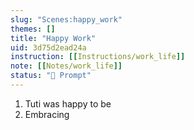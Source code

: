 ```yaml
---
slug: "Scenes:happy_work"
themes: []
title: "Happy Work"
uid: 3d75d2ead24a
instruction: [[Instructions/work_life]]
note: [[Notes/work_life]]
status: "💬 Prompt"
---
```

1. Tuti was happy to be
2. Embracing
